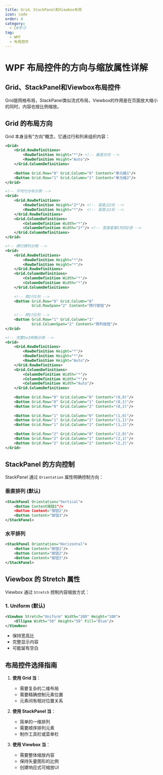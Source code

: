 ```yaml
---
title: Grid​、StackPanel​和Viewbox​布局
icon: code
order: 4
category:
  - C#学习
tag:
  - WPF
  - 布局控件
---
```


# WPF 布局控件的方向与缩放属性详解

## Grid、StackPanel和Viewbox布局控件

Grid是网格布局，StackPanel类似流式布局，Viewbox的作用是在页面放大缩小的同时，内容也按比例缩放。

## Grid 的布局方向

Grid 本身没有"方向"概念，它通过行和列来组织内容：

```xml
<Grid>
    <Grid.RowDefinitions>
        <RowDefinition Height="*"/> <!-- 垂直方向 -->
        <RowDefinition Height="Auto"/>
    </Grid.ColumnDefinitions>
    
    <Button Grid.Row="0" Grid.Column="0" Content="单元格1"/>
    <Button Grid.Row="1" Grid.Column="1" Content="单元格2"/>
</Grid>

<!-- 不均匀分布示例 -->
<Grid>
    <Grid.RowDefinitions>
        <RowDefinition Height="2*"/> <!-- 高度占2份 -->
        <RowDefinition Height="*"/>  <!-- 高度占1份 -->
    </Grid.RowDefinitions>
    <Grid.ColumnDefinitions>
        <ColumnDefinition Width="*"/>
        <ColumnDefinition Width="2*"/> <!-- 宽度是第1列的2倍 -->
    </Grid.ColumnDefinitions>
</Grid>

<!-- 跨行跨列示例 -->
<Grid>
    <Grid.RowDefinitions>
        <RowDefinition Height="*"/>
        <RowDefinition Height="*"/>
    </Grid.RowDefinitions>
    <Grid.ColumnDefinitions>
        <ColumnDefinition Width="*"/>
        <ColumnDefinition Width="*"/>
    </Grid.ColumnDefinitions>
    
    <!-- 跨2行1列 -->
    <Button Grid.Row="0" Grid.Column="0"
            Grid.RowSpan="2" Content="跨行按钮"/>
            
    <!-- 跨1行2列 -->
    <Button Grid.Row="1" Grid.Column="1"
            Grid.ColumnSpan="2" Content="跨列按钮"/>
</Grid>

<!-- 完整3x3网格示例 -->
<Grid>
    <Grid.RowDefinitions>
        <RowDefinition Height="*"/>
        <RowDefinition Height="*"/>
        <RowDefinition Height="Auto"/>
    </Grid.RowDefinitions>
    <Grid.ColumnDefinitions>
        <ColumnDefinition Width="*"/>
        <ColumnDefinition Width="*"/>
        <ColumnDefinition Width="Auto"/>
    </Grid.ColumnDefinitions>
    
    <Button Grid.Row="0" Grid.Column="0" Content="(0,0)"/>
    <Button Grid.Row="0" Grid.Column="1" Content="(0,1)"/>
    <Button Grid.Row="0" Grid.Column="2" Content="(0,2)"/>
    
    <Button Grid.Row="1" Grid.Column="0" Content="(1,0)"/>
    <Button Grid.Row="1" Grid.Column="1" Content="(1,1)"/>
    <Button Grid.Row="1" Grid.Column="2" Content="(1,2)"/>
    
    <Button Grid.Row="2" Grid.Column="0" Content="(2,0)"/>
    <Button Grid.Row="2" Grid.Column="1" Content="(2,1)"/>
    <Button Grid.Row="2" Grid.Column="2" Content="(2,2)"/>
</Grid>
```

## StackPanel 的方向控制

StackPanel 通过 `Orientation` 属性明确控制方向：

### 垂直排列 (默认)
```xml
<StackPanel Orientation="Vertical">
    <Button Content按钮1"/>
    <Button Content="按钮2"/>
    <Button Content="按钮3"/>
</StackPanel>
```

### 水平排列
```xml
<StackPanel Orientation="Horizontal">
    <Button Content="按钮1"/>
    <Button Content="按钮2"/>
    <Button Content="按钮3"/>
</StackPanel>
```

## Viewbox 的 Stretch 属性

Viewbox 通过 `Stretch` 控制内容缩放方式：

### 1. Uniform (默认)
```xml
<Viewbox Stretch="Uniform" Width="200" Height="100">
    <Ellipse Width="50" Height="50" Fill="Blue"/>
</Viewbox>
```
- 保持宽高比
- 完整显示内容
- 可能留有空白



## 布局控件选择指南

1. **使用 Grid 当**：
   - 需要复杂的二维布局
   - 需要精确控制元素位置
   - 元素间有相对位置关系

2. **使用 StackPanel 当**：
   - 简单的一维排列
   - 需要顺序排列元素
   - 制作工具栏或菜单栏

3. **使用 Viewbox 当**：
   - 需要整体缩放内容
   - 保持矢量图形的比例
   - 创建响应式可缩放UI